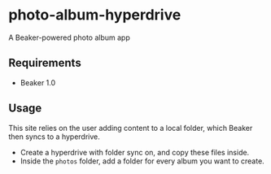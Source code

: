 # photo-album-hyperdrive
A Beaker-powered photo album app

## Requirements

- Beaker 1.0

## Usage

This site relies on the user adding content to a local folder, which Beaker then syncs to a hyperdrive. 

- Create a hyperdrive with folder sync on, and copy these files inside.
- Inside the `photos` folder, add a folder for every album you want to create.
